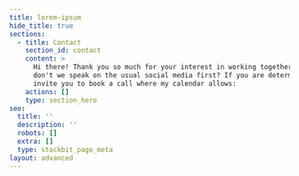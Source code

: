 ```yaml
---
title: lorem-ipsum
hide_title: true
sections:
  - title: Contact
    section_id: contact
    content: >
      Hi there! Thank you so much for your interest in working together. Why
      don't we speak on the usual social media first? If you are determined, I
      invite you to book a call where my calendar allows:
    actions: []
    type: section_hero
seo:
  title: ''
  description: ''
  robots: []
  extra: []
  type: stackbit_page_meta
layout: advanced
---
```


